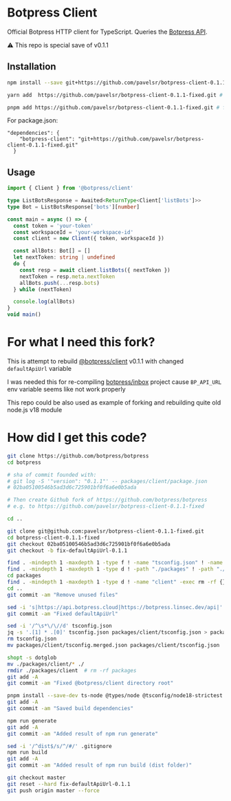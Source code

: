 # Botpress Client

Official Botpress HTTP client for TypeScript. Queries the [Botpress API](https://botpress.com/docs/api/).

⚠️ This repo is special save of v0.1.1

## Installation

```bash
npm install --save git+https://github.com/pavelsr/botpress-client-0.1.1-fixed.git # for npm

yarn add  https://github.com/pavelsr/botpress-client-0.1.1-fixed.git # for yarn

pnpm add https://github.com/pavelsr/botpress-client-0.1.1-fixed.git # for pnpm
```

For package.json:

```
"dependencies": {
    "botpress-client": "git+https://github.com/pavelsr/botpress-client-0.1.1-fixed.git"
  }
```



## Usage

```ts
import { Client } from '@botpress/client'

type ListBotsResponse = Awaited<ReturnType<Client['listBots']>>
type Bot = ListBotsResponse['bots'][number]

const main = async () => {
  const token = 'your-token'
  const workspaceId = 'your-workspace-id'
  const client = new Client({ token, workspaceId })

  const allBots: Bot[] = []
  let nextToken: string | undefined
  do {
    const resp = await client.listBots({ nextToken })
    nextToken = resp.meta.nextToken
    allBots.push(...resp.bots)
  } while (nextToken)

  console.log(allBots)
}
void main()
```

# For what I need this fork?

This is attempt to rebuild [@botpress/client](https://github.com/botpress/botpress/tree/master/packages/client) v0.1.1 with changed `defaultApiUrl` variable

I was needed this for re-compiling [botpress/inbox](https://github.com/botpress/inbox) project cause `BP_API_URL` env variable seems like not work properly

This repo could be also used as example of forking and rebuilding quite old node.js v18 module

# How did I get this code?


```bash
git clone https://github.com/botpress/botpress
cd botpress

# sha of commit founded with:
# git log -S '"version": "0.1.1"' -- packages/client/package.json
# 02ba05100546b5ad3d6c725901bf0f6a6e0b5ada

# Then create Github fork of https://github.com/botpress/botpress
# e.g. to https://github.com/pavelsr/botpress-client-0.1.1-fixed

cd ..

git clone git@github.com:pavelsr/botpress-client-0.1.1-fixed.git
cd botpress-client-0.1.1-fixed
git checkout 02ba05100546b5ad3d6c725901bf0f6a6e0b5ada
git checkout -b fix-defaultApiUrl-0.1.1

find . -mindepth 1 -maxdepth 1 -type f ! -name "tsconfig.json" ! -name '.gitignore' -exec rm -f {} +
find . -mindepth 1 -maxdepth 1 -type d ! -path "./packages" ! -path "./.git" -exec rm -rf {} +
cd packages
find . -mindepth 1 -maxdepth 1 -type d ! -name "client" -exec rm -rf {} +
cd ..
git commit -am "Remove unused files"

sed -i 's|https://api.botpress.cloud|https://botpress.linsec.dev/api|' packages/client/src/config.ts
git commit -am "Fixed defaultApiUrl"

sed -i '/^\s*\/\//d' tsconfig.json
jq -s '.[1] * .[0]' tsconfig.json packages/client/tsconfig.json > packages/client/tsconfig.merged.json
rm tsconfig.json
mv packages/client/tsconfig.merged.json packages/client/tsconfig.json

shopt -s dotglob
mv ./packages/client/* ./
rmdir ./packages/client  # rm -rf packages
git add -A
git commit -am "Fixed @botpress/client directory root"

pnpm install --save-dev ts-node @types/node @tsconfig/node18-strictest
git add -A
git commit -am "Saved build dependencies"

npm run generate
git add -A
git commit -am "Added result of npm run generate"

sed -i '/^dist$/s/^/#/' .gitignore
npm run build
git add -A
git commit -am "Added result of npm run build (dist folder)"

git checkout master
git reset --hard fix-defaultApiUrl-0.1.1
git push origin master --force
```